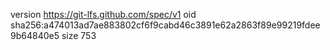 version https://git-lfs.github.com/spec/v1
oid sha256:a474013ad7ae883802cf6f9cabd46c3891e62a2863f89e99219fdee9b64840e5
size 753
